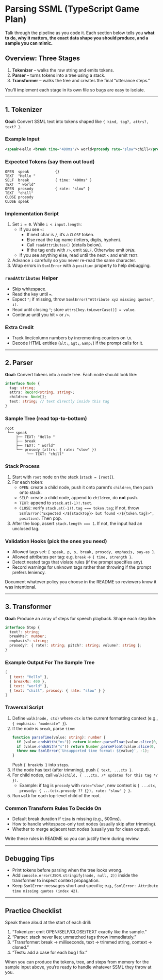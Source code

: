# Parsing SSML (TypeScript Game Plan)
Talk through the pipeline as you code it. Each section below tells you **what to do, why it matters, the exact data shape you should produce, and a sample you can mimic.**

## Overview: Three Stages
1. **Tokenizer** – walks the raw string and emits tokens.
2. **Parser** – turns tokens into a tree using a stack.
3. **Transformer** – walks the tree and creates the final “utterance steps.”

You’ll implement each stage in its own file so bugs are easy to isolate.

---

## 1. Tokenizer
**Goal:** Convert SSML text into tokens shaped like `{ kind, tag?, attrs?, text? }`.

### Example Input
```xml
<speak>Hello <break time="400ms"/> world<prosody rate="slow">chill</prosody></speak>
```

### Expected Tokens (say them out loud)
```
OPEN  speak            {}
TEXT  "Hello "
SELF  break            { time: "400ms" }
TEXT  " world"
OPEN  prosody          { rate: "slow" }
TEXT  "chill"
CLOSE prosody
CLOSE speak
```

### Implementation Script
1. Set `i = 0`. While `i < input.length`:
   - If you see `<`:
     - If next char is `/`, it’s a `CLOSE` token.
     - Else read the tag name (letters, digits, hyphen).
     - Call `readAttributes()` (details below).
     - If the tag ends with `/>`, emit `SELF`. Otherwise emit `OPEN`.
   - If you see anything else, read until the next `<` and emit `TEXT`.
2. Advance `i` carefully so you never re-read the same character.
3. Wrap errors in `SsmlError` with a `position` property to help debugging.

### `readAttributes` Helper
- Skip whitespace.
- Read the key until `=`.
- Expect `"`; if missing, throw `SsmlError("Attribute xyz missing quotes", i)`.
- Read until closing `"`; store `attrs[key.toLowerCase()] = value`.
- Continue until you hit `>` or `/>`.

### Extra Credit
- Track line/column numbers by incrementing counters on `\n`.
- Decode HTML entities (`&lt;`, `&gt;`, `&amp;`) if the prompt calls for it.

---

## 2. Parser
**Goal:** Convert tokens into a node tree. Each node should look like:
```ts
interface Node {
  tag: string;
  attrs: Record<string, string>;
  children: Node[];
  text: string; // text directly inside this tag
}
```

### Sample Tree (read top-to-bottom)
```
root
 └── speak
     ├── TEXT: "Hello "
     ├── break
     ├── TEXT: " world"
     └── prosody (attrs: { rate: "slow" })
          └── TEXT: "chill"
```

### Stack Process
1. Start with `root` node on the stack (`stack = [root]`).
2. For each token:
   - `OPEN`: create a child node, push it onto parent’s `children`, then push onto stack.
   - `SELF`: create a child node, append to `children`, do **not** push.
   - `TEXT`: append to `stack.at(-1)!.text`.
   - `CLOSE`: verify `stack.at(-1)!.tag === token.tag`; if not, throw `SsmlError("Expected </${stackTop}> but found </${token.tag}>", position)`. Then pop.
3. After the loop, assert `stack.length === 1`. If not, the input had an unclosed tag.

### Validation Hooks (pick the ones you need)
- Allowed tags set: `{ speak, p, s, break, prosody, emphasis, say-as }`.
- Allowed attributes per tag: e.g. `break` → `{ time, strength }`.
- Detect nested tags that violate rules (if the prompt specifies any).
- Record warnings for unknown tags rather than throwing if the prompt prefers leniency.

Document whatever policy you choose in the README so reviewers know it was intentional.

---

## 3. Transformer
**Goal:** Produce an array of steps for speech playback. Shape each step like:
```ts
interface Step {
  text?: string;
  breakMs?: number;
  emphasis?: string;
  prosody?: { rate?: string; pitch?: string; volume?: string };
}
```

### Example Output For The Sample Tree
```js
[
  { text: "Hello" },
  { breakMs: 400 },
  { text: "world" },
  { text: "chill", prosody: { rate: "slow" } }
]
```

### Traversal Script
1. Define `walk(node, ctx)` where `ctx` is the current formatting context (e.g., `{ emphasis: "moderate" }`).
2. If the node is `break`, parse `time`:
   ```ts
   function parseTime(value: string): number {
     if (value.endsWith("ms")) return Number.parseFloat(value.slice(0, -2));
     if (value.endsWith("s")) return Number.parseFloat(value.slice(0, -1)) * 1000;
     throw new SsmlError(`Unsupported time format: ${value}`, -1);
   }
   ```
   Push `{ breakMs }` into `steps`.
3. If the node has text (after trimming), push `{ text, ...ctx }`.
4. For child nodes, call `walk(child, { ...ctx, /* updates for this tag */ })`.
   - Example: if tag is `prosody` with `rate="slow"`, new context is `{ ...ctx, prosody: { ...(ctx.prosody ?? {}), rate: "slow" } }`.
5. Run `walk` for each top-level child of the root.

### Common Transform Rules To Decide On
- Default break duration if `time` is missing (e.g., 500ms).
- How to handle whitespace-only text nodes (usually skip after trimming).
- Whether to merge adjacent text nodes (usually yes for clean output).

Write these rules in README so you can justify them during review.

---

## Debugging Tips
- Print tokens before parsing when the tree looks wrong.
- Add `console.error(JSON.stringify(node, null, 2))` inside the transformer to inspect context propagation.
- Keep `SsmlError` messages short and specific; e.g., `SsmlError: Attribute time missing quotes (index 42)`.

---

## Practice Checklist
Speak these aloud at the start of each drill:
1. “Tokenizer: emit OPEN/SELF/CLOSE/TEXT exactly like the sample.”
2. “Parser: stack never lies; unmatched tags throw immediately.”
3. “Transformer: break → milliseconds, text → trimmed string, context → cloned.”
4. “Tests: add a case for each bug I fix.”

When you can produce the tokens, tree, and steps from memory for the sample input above, you’re ready to handle whatever SSML they throw at you.
